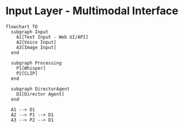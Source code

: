 # Input Layer - Multimodal Interface

```mermaid
flowchart TD
  subgraph Input
    A1[Text Input - Web UI/API]
    A2[Voice Input]
    A3[Image Input]
  end

  subgraph Processing
    P1[Whisper]
    P2[CLIP]
  end

  subgraph DirectorAgent
    D1[Director Agent]
  end

  A1 --> D1
  A2 --> P1 --> D1
  A3 --> P2 --> D1
```
